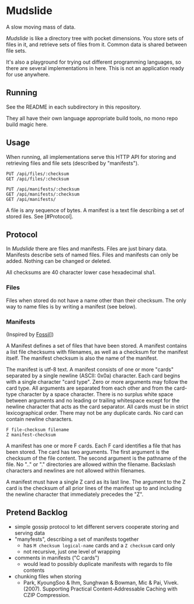 # Mudslide

A slow moving mass of data.

_Mudslide_ is like a directory tree with pocket dimensions.
You store sets of files in it, and retrieve sets of files from it.
Common data is shared between file sets.

It's also a playground for trying out different programming languages,
so there are several implementations in here. This is not an application
ready for use anywhere.

## Running

See the README in each subdirectory in this repository.

They all have their own language appropriate build tools, no mono repo
build magic here.

## Usage

When running, all implementations serve this HTTP API for storing and
retrieving files and file sets (described by "manifests").

    PUT /api/files/:checksum
    GET /api/files/:checksum

    PUT /api/manifests/:checksum
    GET /api/manifests/:checksum
    GET /api/manifests/

A file is any sequence of bytes. A manifest is a text file describing a
set of stored iles. See [#Protocol].

## Protocol

In _Mudslide_ there are files and manifests. Files are just binary data.
Manifests describe sets of named files. Files and manifests can only be added.
Nothing can be changed or deleted.

All checksums are 40 character lower case hexadecimal sha1.

### Files

Files when stored do not have a name other than their checksum. The only way
to name files is by writing a manifest (see below).

### Manifests

(Inspired by [Fossil]])

A Manifest defines a set of files that have been stored. A manifest contains a
list file checksums with filenames,  as well as a checksum for the manifest
itself. The manifest checksum is also the name of the manifest.

The manifest is utf-8 text. A manifest consists of one or more "cards"
separated by a single newline (ASCII: 0x0a) character. Each card begins with a
single character "card type". Zero or more arguments may follow the card type.
All arguments are separated from each other and from the card-type character
by a space character. There is no surplus white space between arguments
and no leading or trailing whitespace except for the newline character that
acts as the card separator. All cards must be in strict lexicographical order.
There may not be any duplicate cards. No card can contain newline characters.

    F file-checksum filename
    Z manifest-checksum

A manifest has one or more F cards. Each F card identifies a file that has
been stored. The card has two arguments. The first argument is the checksum
of the file content. The second argument is the pathname of the file.
No ".." or "." directories are allowed within the filename. Backslash
characters and newlines are not allowed within filenames.

A manifest must have a single Z card as its last line. The argument to the Z
card is the checksum of all prior lines of the manifest up to and including
the newline character that immediately precedes the "Z".

[Fossil]: https://www.fossil-scm.org/

## Pretend Backlog

- simple gossip protocol to let different servers cooperate storing and serving data
- "manyfests", describing a set of manifests together
  - has `M checksum logical-name` cards and a `Z checksum` card only
  - not recursive, just one level of wrapping
- comments in manifests ("C cards")
  - would lead to possibly duplicate manifests with regards to file contents
- chunking files when storing
  - Park, KyoungSoo & Ihm, Sunghwan & Bowman, Mic & Pai, Vivek. (2007). Supporting Practical Content-Addressable Caching with CZIP Compression.
